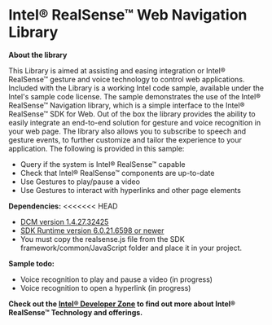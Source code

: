# Intel® RealSense™ Web Navigation Library

**About the library**

This Library is aimed at assisting and easing integration or Intel® RealSense™ gesture and voice technology to control web applications. Included with the Library is a working Intel code sample, available under the Intel's sample code license. The sample demonstrates the use of the Intel® RealSense™ Navigation library, which is a simple interface to the Intel® RealSense™ SDK for Web. Out of the box the library provides the ability to easily integrate an end-to-end solution for gesture and voice recognition in your web page. The library also allows you to subscribe to speech and gesture events, to further customize and tailor the experience to your application. The following is provided in this sample:

-	Query if the system is Intel® RealSense™ capable
-	Check that Intel® RealSense™ components are up-to-date
-	Use Gestures to play/pause a video
-	Use Gestures to interact with hyperlinks and other page elements

**Dependencies:**
<<<<<<< HEAD
-	[DCM version 1.4.27.32425](http://registrationcenter-download.intel.com/akdlm/irc_nas/7787/intel_rs_dcm_f200_1.4.27.32425.exe)
-	[SDK Runtime version 6.0.21.6598 or newer](https://software.intel.com/en-us/realsense/webapp_setup_v6.exe)
-	You must copy the realsense.js file from the SDK framework/common/JavaScript folder and place it in your project. 


**Sample todo:**
-	Voice recognition to play and pause a video (in progress)
-	Voice recognition to open a hyperlink (in progress)

**Check out the [Intel® Developer Zone](https://software.intel.com/en-us/realsense/home) to find out more about Intel® RealSense™ Technology and offerings.**
